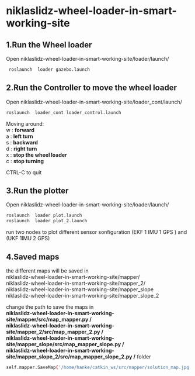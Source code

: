 # niklaslidz-wheel-loader-in-smart-working-site
## 1.Run the Wheel loader
Open  niklaslidz-wheel-loader-in-smart-working-site/loader/launch/   
```bash
 roslaunch  loader gazebo.launch
 ```
 ## 2.Run the Controller to move the wheel loader
 Open niklaslidz-wheel-loader-in-smart-working-site/loader_cont/launch/
 ```bash
 roslaunch  loader_cont loader_control.launch
 ```
 Moving around:  
 w : **forward**      
 a : **left turn**  
 s : **backward**  
 d : **right turn**  
 x : **stop the wheel loader**  
 c : **stop turning**  
   
CTRL-C to quit
 
 
 ## 3.Run the plotter
 Open  niklaslidz-wheel-loader-in-smart-working-site/loader/launch/ 
 ```bash
 roslaunch  loader plot.launch
 roslaunch  loader plot_2.launch
 ```
 run two nodes to plot different sensor sonfiguration (EKF 1 IMU 1 GPS ) and (UKF 1IMU 2 GPS)

 ## 4.Saved maps
the different maps will be saved in   
niklaslidz-wheel-loader-in-smart-working-site/mapper/  
niklaslidz-wheel-loader-in-smart-working-site/mapper_2/  
niklaslidz-wheel-loader-in-smart-working-site/mapper_slope  
niklaslidz-wheel-loader-in-smart-working-site/mapper_slope_2  

change the path to save the maps in    
**niklaslidz-wheel-loader-in-smart-working-site/mapper/src/map_mapper.py /  
niklaslidz-wheel-loader-in-smart-working-site/mapper_2/src/map_mapper_2.py /  
niklaslidz-wheel-loader-in-smart-working-site/mapper_slope/src/map_mapper_slope.py /  
niklaslidz-wheel-loader-in-smart-working-site/mapper_slope_2/src/map_mapper_slope_2.py /**
folder  
 ```bash
self.mapper.SaveMap('/home/hanke/catkin_ws/src/mapper/solution_map.jpg')
 ```
